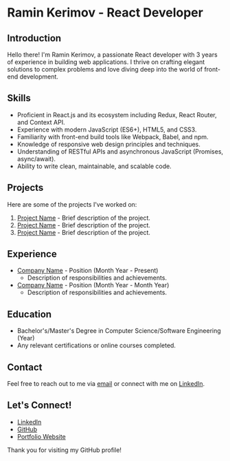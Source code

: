 # Ramin Kerimov - React Developer

## Introduction
Hello there! I'm Ramin Kerimov, a passionate React developer with 3 years of experience in building web applications. I thrive on crafting elegant solutions to complex problems and love diving deep into the world of front-end development.

## Skills
- Proficient in React.js and its ecosystem including Redux, React Router, and Context API.
- Experience with modern JavaScript (ES6+), HTML5, and CSS3.
- Familiarity with front-end build tools like Webpack, Babel, and npm.
- Knowledge of responsive web design principles and techniques.
- Understanding of RESTful APIs and asynchronous JavaScript (Promises, async/await).
- Ability to write clean, maintainable, and scalable code.

## Projects
Here are some of the projects I've worked on:

1. [Project Name](link-to-project) - Brief description of the project.
2. [Project Name](link-to-project) - Brief description of the project.
3. [Project Name](link-to-project) - Brief description of the project.

## Experience
- [Company Name](link-to-company) - Position (Month Year - Present)
  - Description of responsibilities and achievements.
- [Company Name](link-to-company) - Position (Month Year - Month Year)
  - Description of responsibilities and achievements.

## Education
- Bachelor's/Master's Degree in Computer Science/Software Engineering (Year)
- Any relevant certifications or online courses completed.

## Contact
Feel free to reach out to me via [email](ramin.ramiz.oglu1@gmail.com) or connect with me on [LinkedIn](https://www.linkedin.com/in/ramin-kerimov-3b8a75291/).

## Let's Connect!
- [LinkedIn](https://www.linkedin.com/in/ramin-kerimov-3b8a75291/)
- [GitHub](https://github.com/ramin-xanif-muslim/animated-portfolio?tab=readme-ov-file)
- [Portfolio Website](https://ramin-karimov-portfolio.vercel.app)

Thank you for visiting my GitHub profile!
